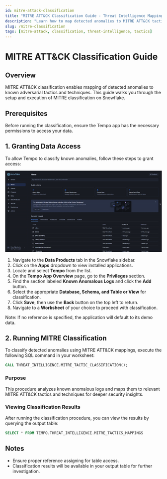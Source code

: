```yaml
---
id: mitre-attack-classification
title: "MITRE ATT&CK Classification Guide - Threat Intelligence Mapping"
description: "Learn how to map detected anomalies to MITRE ATT&CK tactics and techniques using Tempo's classification system in Snowflake."
slug: /mitre-classification
tags: [mitre-attack, classification, threat-intelligence, tactics]
---
```


# MITRE ATT&CK Classification Guide  

## Overview  
MITRE ATT&CK classification enables mapping of detected anomalies to known adversarial tactics and techniques. This guide walks you through the setup and execution of MITRE classification on Snowflake.  

## Prerequisites  
Before running the classification, ensure the Tempo app has the necessary permissions to access your data.  

## 1. Granting Data Access  

To allow Tempo to classify known anomalies, follow these steps to grant access:  

![Reference Navigation](./assets/mitre_guide.gif)  

1. Navigate to the **Data Products** tab in the Snowflake sidebar.  
2. Click on the **Apps** dropdown to view installed applications.  
3. Locate and select **Tempo** from the list.  
4. On the **Tempo App Overview** page, go to the **Privileges** section.  
5. Find the section labeled **Known Anomalous Logs** and click the **Add** button.  
6. Select the appropriate **Database, Schema, and Table or View** for classification.  
7. Click **Save**, then use the **Back** button on the top left to return.  
8. Navigate to a **Worksheet** of your choice to proceed with classification.  

Note: If no reference is specified, the application will default to its demo data.

## 2. Running MITRE Classification  

To classify detected anomalies using MITRE ATT&CK mappings, execute the following SQL command in your worksheet:  

```sql
CALL THREAT_INTELLIGENCE.MITRE_TACTIC_CLASSIFICATION();
```

### Purpose  
This procedure analyzes known anomalous logs and maps them to relevant MITRE ATT&CK tactics and techniques for deeper security insights.  

### Viewing Classification Results

After running the classification procedure, you can view the results by querying the output table:

```sql
SELECT * FROM TEMPO.THREAT_INTELLIGENCE.MITRE_TACTICS_MAPPINGS
```

## Notes  
- Ensure proper reference assigning for table access.  
- Classification results will be available in your output table for further investigation.  
